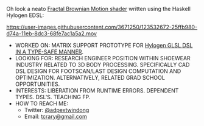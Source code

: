 Oh look a neato [Fractal Brownian Motion shader](https://github.com/adpextwindong/hylogen_glsl_demos/blob/master/app/fbm.hs) written using the Haskell Hylogen EDSL:

https://user-images.githubusercontent.com/3671250/123532672-25ffb980-d74a-11eb-8dc3-68fe7ac1a5a2.mov

- WORKED ON: MATRIX SUPPORT PROTOTYPE FOR [Hylogen GLSL DSL IN A TYPE-SAFE MANNER](https://github.com/adpextwindong/hylogen).
- LOOKING FOR: RESEARCH ENGINEER POSITION WITHIN SHOEWEAR INDUSTRY RELATED TO 3D BODY PROCESSING. SPECIFICALLY CAD DSL DESIGN FOR FOOTSCAN/LAST DESIGN COMPUTATION AND OPTIMIZATION. ALTERNATIVELY, RELATED GRAD SCHOOL OPPORTUNITIES.
- INTERESTS: LIBERATION FROM RUNTIME ERRORS. DEPENDENT TYPES. DSL'S. TEACHING FP.
- HOW TO REACH ME:
    - Twitter: [@adpextwindong](https://twitter.com/adPEXtwinDoNG)
    - Email: tcrary@gmail.com
<!--
**adpextwindong/adpextwindong** is a ✨ _special_ ✨ repository because its `README.md` (this file) appears on your GitHub profile.

Here are some ideas to get you started:

- 🔭 I’m currently working on ...
- 🌱 I’m currently learning ...
- 👯 I’m looking to collaborate on ...
- 🤔 I’m looking for help with ...
- 💬 Ask me about ...
- 📫 How to reach me: ...
- 😄 Pronouns: ...
- ⚡ Fun fact: ...
-->
